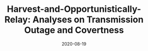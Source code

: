 ---
title: "Harvest-and-Opportunistically-Relay: Analyses on Transmission Outage and Covertness"
collection: publications
permalink: /publication/2020-HOR-TWC
date: 2020-08-19
venue: 'IEEE Transactions on Wireless Communications (TWC)'
paperurl: '/files/pdf/research/2020-HOR-TWC.pdf'
link: 'https://ieeexplore.ieee.org/document/9171293'
citation: '<strong>Published on IEEE Transactions on Wireless Communications (TWC), Aug. 2020.</strong>
<br>
<br>
To enhance transmission performance, privacy level, and energy manipulating efficiency of wireless networks, this article initiates a novel simultaneous wireless information and power transfer (SWIPT) full-duplex (FD) relaying protocol, named harvest-and-opportunistically-relay (HOR). Due to the FD characteristics, the dynamic fluctuation of relay''s residual energy is difficult to quantify and track. To solve this problem, the Markov Chain (MC) theory is invoked. Furthermore, to improve the privacy level of the proposed HOR relaying system, covert transmission performance analysis is performed, where closed-form expressions of the optimal detection threshold and minimum detection error probability are derived. Last but not least, with the aid of stationary distribution of the MC, closed-form expression of transmission outage probability is calculated, based on which transmission outage performance is analyzed. Numerical results have validated the correctness of analyses on transmission outage and covertness. The impacts of key system parameters on the performance of transmission outage and covertness are given and discussed. Based on mathematical analysis and numerical results, we showcase that the proposed HOR model can not only reliably enhance the transmission performance via smartly managing residual energy but also efficiently improve the privacy level of the legitimate transmission party via dynamically adjusting the optimal detection threshold.'
---